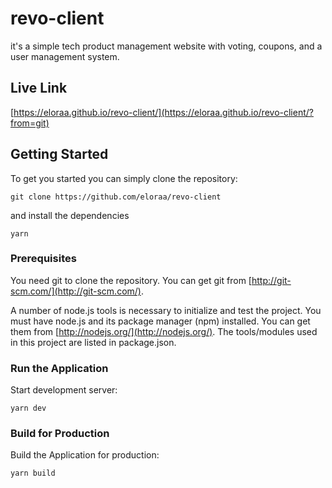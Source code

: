 # revo-client
it's a simple tech product management website with voting, coupons, and a user management system.

## Live Link
[https://eloraa.github.io/revo-client/](https://eloraa.github.io/revo-client/?from=git)

## Getting Started
To get you started you can simply clone the repository:

```
git clone https://github.com/eloraa/revo-client
```
and install the dependencies
```
yarn
```

### Prerequisites
You need git to clone the repository. You can get git from
[http://git-scm.com/](http://git-scm.com/).

A number of node.js tools is necessary to initialize and test the project. You must have node.js and its package manager (npm) installed. You can get them from  [http://nodejs.org/](http://nodejs.org/). The tools/modules used in this project are listed in package.json.

### Run the Application

Start development server:

    yarn dev   

### Build for Production

Build the Application for production:

    yarn build   